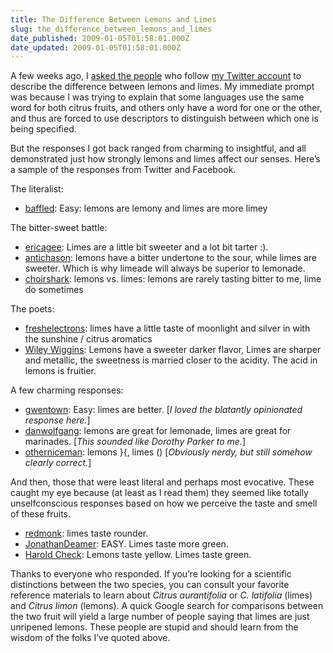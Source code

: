 ```yaml
---
title: The Difference Between Lemons and Limes
slug: the_difference_between_lemons_and_limes
date_published: 2009-01-05T01:58:01.000Z
date_updated: 2009-01-05T01:58:01.000Z
---
```


A few weeks ago, I [asked the people](http://twitter.com/anildash/status/1061421693) who follow [my Twitter account](http://twitter.com/anildash) to describe the difference between lemons and limes. My immediate prompt was because I was trying to explain that some languages use the same word for both citrus fruits, and others only have a word for one or the other, and thus are forced to use descriptors to distinguish between which one is being specified.

But the responses I got back ranged from charming to insightful, and all demonstrated just how strongly lemons and limes affect our senses. Here’s a sample of the responses from Twitter and Facebook.

The literalist:

- [baffled](http://twitter.com/baffled/statuses/1061492844): Easy: lemons are lemony and limes are more limey

The bitter-sweet battle:

- [ericagee](http://twitter.com/ericagee/statuses/1061451996): Limes are a little bit sweeter and a lot bit tarter :).
- [antichason](http://twitter.com/antichason/statuses/1061441666): lemons have a bitter undertone to the sour, while limes are sweeter. Which is why limeade will always be superior to lemonade.
- [choirshark](http://twitter.com/choirshark/statuses/1061435264): lemons vs. limes: lemons are rarely tasting bitter to me, lime do sometimes

The poets:

- [freshelectrons](http://twitter.com/freshelectrons/statuses/1061476197): limes have a little taste of moonlight and silver in with the sunshine / citrus aromatics
- [Wiley Wiggins](http://www.facebook.com/home.php#/profile.php?id=500012896&amp;ref=profile#minifeed_5280497780379723822): Lemons have a sweeter darker flavor, Limes are sharper and metallic, the sweetness is married closer to the acidity. The acid in lemons is fruitier.

A few charming responses:

- [gwentown](http://twitter.com/gwentown/statuses/1061530804): Easy: limes are better. [*I loved the blatantly opinionated response here.*]
- [danwolfgang](http://twitter.com/danwolfgang/statuses/1061518392): lemons are great for lemonade, limes are great for marinades. [*This sounded like Dorothy Parker to me.*]
- [otherniceman](http://twitter.com/otherniceman/statuses/1061508186): lemons }{, limes () [*Obviously nerdy, but still somehow clearly correct.*]

And then, those that were least literal and perhaps most evocative. These caught my eye because (at least as I read them) they seemed like totally unselfconscious responses based on how we perceive the taste and smell of these fruits.

- [redmonk](http://twitter.com/redmonk/statuses/1061444761): limes taste rounder.
- [JonathanDeamer](http://twitter.com/JonathanDeamer/statuses/1061432659): EASY. Limes taste more green.
- [Harold Check](http://www.facebook.com/home.php#/profile.php?id=500012896&amp;ref=profile#minifeed_5280497780379723822): Lemons taste yellow. Limes taste green.

Thanks to everyone who responded. If you’re looking for a scientific distinctions between the two species, you can consult your favorite reference materials to learn about *Citrus aurantifolia* or *C. latifolia* (limes) and *Citrus limon* (lemons). A quick Google search for comparisons between the two fruit will yield a large number of people saying that limes are just unripened lemons. These people are stupid and should learn from the wisdom of the folks I’ve quoted above.
